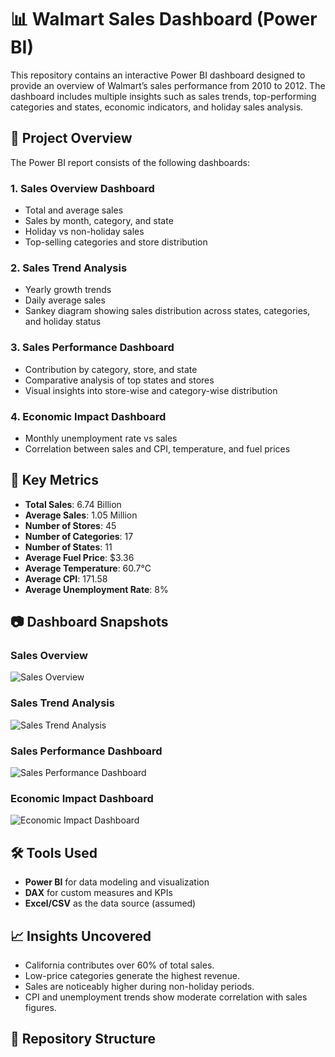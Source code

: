 # 📊 Walmart Sales Dashboard (Power BI)

This repository contains an interactive Power BI dashboard designed to provide an overview of Walmart’s sales performance from 2010 to 2012. The dashboard includes multiple insights such as sales trends, top-performing categories and states, economic indicators, and holiday sales analysis.

## 🧩 Project Overview

The Power BI report consists of the following dashboards:

### 1. **Sales Overview Dashboard**
- Total and average sales
- Sales by month, category, and state
- Holiday vs non-holiday sales
- Top-selling categories and store distribution

### 2. **Sales Trend Analysis**
- Yearly growth trends
- Daily average sales
- Sankey diagram showing sales distribution across states, categories, and holiday status

### 3. **Sales Performance Dashboard**
- Contribution by category, store, and state
- Comparative analysis of top states and stores
- Visual insights into store-wise and category-wise distribution

### 4. **Economic Impact Dashboard**
- Monthly unemployment rate vs sales
- Correlation between sales and CPI, temperature, and fuel prices

## 📌 Key Metrics

- **Total Sales**: 6.74 Billion
- **Average Sales**: 1.05 Million
- **Number of Stores**: 45
- **Number of Categories**: 17
- **Number of States**: 11
- **Average Fuel Price**: $3.36
- **Average Temperature**: 60.7°C
- **Average CPI**: 171.58
- **Average Unemployment Rate**: 8%

## 📷 Dashboard Snapshots

### Sales Overview
![Sales Overview](./Screenshot%202025-04-10%20195039.png)

### Sales Trend Analysis
![Sales Trend Analysis](./Screenshot%202025-04-10%20195407.png)

### Sales Performance Dashboard
![Sales Performance Dashboard](./Screenshot%202025-04-10%20195457.png)

### Economic Impact Dashboard
![Economic Impact Dashboard](./Screenshot%202025-04-10%20195533.png)

## 🛠️ Tools Used
- **Power BI** for data modeling and visualization
- **DAX** for custom measures and KPIs
- **Excel/CSV** as the data source (assumed)

## 📈 Insights Uncovered
- California contributes over 60% of total sales.
- Low-price categories generate the highest revenue.
- Sales are noticeably higher during non-holiday periods.
- CPI and unemployment trends show moderate correlation with sales figures.

## 📁 Repository Structure

```plaintext

